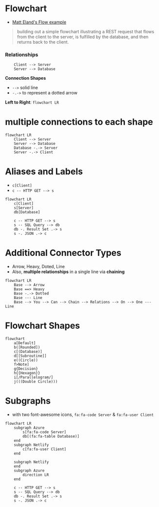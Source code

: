# Flowchart
- [Matt Eland's Flow example](https://newdevsguide.com/2023/04/15/mermaid-flowcharts/)

> building out a simple flowchart illustrating a REST request that flows from the client to the server, is fulfilled by the database, and then returns back to the client.

### Relationships
```
    Client --> Server
    Server --> Database
```

**Connection Shapes**
- `-->` solid line
- `-.->` to represent a dotted arrow

**Left to Right**: `flowchart LR`

# multiple connections to each shape

```mermaid
flowchart LR
    Client --> Server
    Server --> Database
    Database -.-> Server
    Server -.-> Client
```

# Aliases and Labels
- `c[Client]`
- `c -- HTTP GET --> s`

```mermaid
flowchart LR
    c[Client]
    s[Server]
    db[Database]
    
    c -- HTTP GET --> s
    s -- SQL Query --> db
    db -. Result Set .-> s
    s -. JSON .-> c
```

# Additional Connector Types
- Arrow, Heavy, Doted, Line
-  Also, **multiple relationships** in a single line via **chaining**

```mermaid
flowchart LR
    Base --> Arrow
    Base ==> Heavy
    Base -.-> Dotted
    Base --- Line
    Base --> You --> Can --> Chain --> Relations --> On --> One --- Line
```

# Flowchart Shapes
```mermaid
flowchart
    a[Default]
    b([Rounded])
    c[(Database)]
    d[[Subroutine]]
    e((Circle))
    f>Note]
    g{Decision}
    h{{Hexagon}}
    i[/Parallelogram/]
    j(((Double Circle)))
```

# Subgraphs
- with two font-awesome icons, `fa:fa-code Server` & `fa:fa-user Client`
```mermaid
flowchart LR
    subgraph Azure
        s[fa:fa-code Server]
        db[(fa:fa-table Database)]
    end
    subgraph Netlify
        c[fa:fa-user Client]
    end

    subgraph Netlify
    end
    subgraph Azure
        direction LR
    end
    
    c -- HTTP GET --> s
    s -- SQL Query --> db
    db -. Result Set .-> s
    s -. JSON .-> c
```

